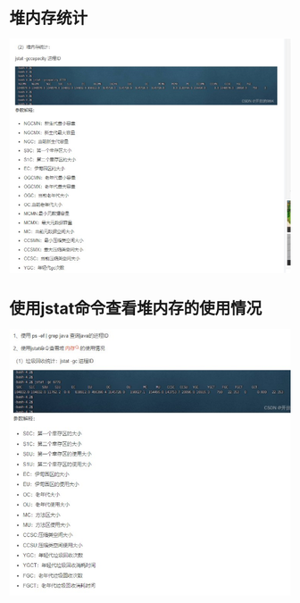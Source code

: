 # 堆内存统计


![image.png](./assets/1699977228530-image.png)


# 使用jstat命令查看堆内存的使用情况

![image.png](./assets/1699977295015-image.png)
